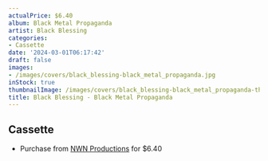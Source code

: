 ```yaml
---
actualPrice: $6.40
album: Black Metal Propaganda
artist: Black Blessing
categories:
- Cassette
date: '2024-03-01T06:17:42'
draft: false
images:
- /images/covers/black_blessing-black_metal_propaganda.jpg
inStock: true
thumbnailImage: /images/covers/black_blessing-black_metal_propaganda-thumb.jpg
title: Black Blessing - Black Metal Propaganda
---
```


## Cassette
* Purchase from [NWN Productions](http://shop.nwnprod.com/index.php?route=product/product&path=73&product_id=41408&sort=pd.name&order=ASC) for $6.40
